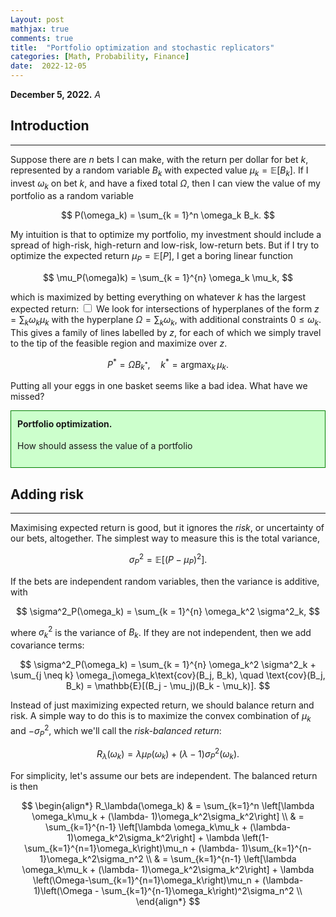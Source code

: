 ```yaml
---
Layout: post
mathjax: true
comments: true
title:  "Portfolio optimization and stochastic replicators"
categories: [Math, Probability, Finance]
date:  2022-12-05
---
```


**December 5, 2022.** *A*

## Introduction
---

Suppose there are $n$ bets I can make, with the return per dollar for
bet $k$, represented by a random variable $B_k$
with expected value $\mu_k = \mathbb{E}[B_k]$.
If I invest $\omega_k$ on bet
$k$, and have a fixed total $\Omega$, then I can view the value of my
portfolio as a random variable

$$
P(\omega_k) = \sum_{k = 1}^n \omega_k B_k.
$$

My intuition is that to optimize my portfolio, my investment should
include a spread of high-risk, high-return and low-risk, low-return bets.
But if I try to optimize the expected return $\mu_P = \mathbb{E}[P]$, I get a boring linear function

$$
\mu_P(\omega)k) = \sum_{k =
1}^{n} \omega_k \mu_k,
$$

which is maximized by betting everything on whatever $k$ has the
largest expected return:<label for="sn-1"
       class="margin-toggle sidenote-number">
</label>
<input type="checkbox"
       id="sn-1"
       class="margin-toggle"/>
	   <span class="sidenote">We look for intersections of hyperplanes
	   of the form $z = \sum_k \omega_k \mu_k$ with the hyperplane
	   $\Omega = \sum_k\omega_k$, with additional constraints $0 \leq
	   \omega_k$. This gives a family of lines labelled by $z$, for
	   each of which we simply travel to the tip of the feasible
	   region and maximize over $z$.</span>

$$
P^* = \Omega B_{k^*}, \quad k^* = \text{argmax}_k\,\mu_k.
$$

Putting all your eggs in one basket seems like a bad idea. What have we missed?

<div style="background-color: #cfc ; padding: 10px; border: 1px
solid green; line-height:1.5">
<b>Portfolio optimization.</b> <br>

How should assess the value of a portfolio
</div>

## Adding risk
---

Maximising expected return is good, but it ignores the *risk*, or
uncertainty of our bets, altogether.
The simplest way to measure this is the total variance,

$$
\sigma^2_P = \mathbb{E}[(P - \mu_P)^2].
$$

If the bets are independent random variables, then the variance is
additive, with

$$
\sigma^2_P(\omega_k) = \sum_{k =
1}^{n} \omega_k^2 \sigma^2_k,
$$

where $\sigma^2_k$ is the variance of $B_k$.
If they are not independent, then we add covariance terms:

$$
\sigma^2_P(\omega_k) = \sum_{k = 1}^{n} \omega_k^2 \sigma^2_k + \sum_{j \neq k}
\omega_j\omega_k\text{cov}(B_j, B_k), \quad \text{cov}(B_j, B_k) =
\mathbb{E}[(B_j - \mu_j)(B_k - \mu_k)].
$$

Instead of just maximizing expected return, we should balance return
and risk. A simple way to do this is to maximize the convex
combination of $\mu_k$ and $-\sigma^2_P$, which we'll call the
*risk-balanced return*:

$$
R_\lambda(\omega_k) = \lambda \mu_P(\omega_k) + (\lambda -
1)\sigma^2_P(\omega_k).
$$

For simplicity, let's assume our bets are independent. The balanced
return is then

$$
\begin{align*}
R_\lambda(\omega_k) & = \sum_{k=1}^n
\left[\lambda \omega_k\mu_k + (\lambda- 1)\omega_k^2\sigma_k^2\right]
\\
& = \sum_{k=1}^{n-1}
\left[\lambda \omega_k\mu_k + (\lambda- 1)\omega_k^2\sigma_k^2\right] +
\lambda \left(1-\sum_{k=1}^{n=1}\omega_k\right)\mu_n + (\lambda-
1)\sum_{k=1}^{n-1}\omega_k^2\sigma_n^2 \\
& = \sum_{k=1}^{n-1}
\left[\lambda \omega_k\mu_k + (\lambda- 1)\omega_k^2\sigma_k^2\right] +
\lambda \left(\Omega-\sum_{k=1}^{n=1}\omega_k\right)\mu_n + (\lambda-
1)\left(\Omega - \sum_{k=1}^{n-1}\omega_k\right)^2\sigma_n^2 \\
\end{align*}
$$
